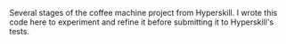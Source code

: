 Several stages of the coffee machine project from Hyperskill.
I wrote this code here to experiment and refine it before submitting it to Hyperskill's tests.